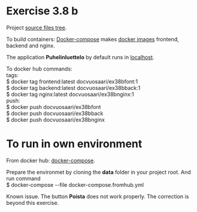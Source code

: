 # Exercise 3.8 b


Project [source files tree](https://github.com/rparkkon/devops/blob/master/part3/e8b/sourcefiles.txt).

To build containers: [Docker-compose](https://github.com/rparkkon/devops/blob/master/part3/e8b/docker-compose.yml) makes [docker images](https://github.com/rparkkon/devops/blob/master/part3/e8b/images.txt) frontend, backend and nginx.

The application **Puhelinluettelo** by default runs in [localhost](https://github.com/rparkkon/devops/blob/master/part3/e8b/ex38b.png).

To docker hub commands:
<BR>tags:
<BR>$ docker tag frontend:latest docvuosaari/ex38bfont:1 
<BR>$ docker tag backend:latest docvuosaari/ex38bback:1
<BR>$ docker tag nginx:latest docvuosaari/ex38bnginx:1
<BR>push:
<BR>$ docker push docvuosaari/ex38bfont
<BR>$ docker push docvuosaari/ex38bback
<BR>$ docker push docvuosaari/ex38bnginx


# To run in own environment

From docker hub: [docker-compose](https://github.com/rparkkon/devops/blob/master/part3/e8b/docker-compose.fromhub.yml).

Prepare the environmet by cloning the **data** folder in your project root. And run command
<BR> $ docker-compose --file docker-compose.fromhub.yml

Known issue. The button **Poista** does not work properly. The correction is beyond this exercise.
